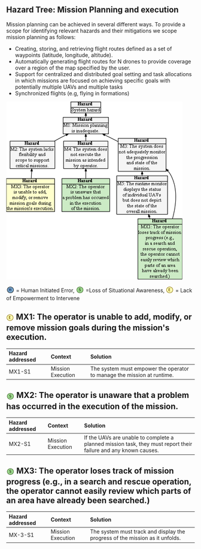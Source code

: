 ## Hazard Tree: Mission Planning and execution

Mission planning can be achieved in several different ways. To provide a scope for identifying relevant hazards and their mitigations we scope mission planning as follows:
   * Creating, storing, and retrieving flight routes defined as a set of waypoints (latitude, longitude, altitude).
   * Automatically generating flight routes for N drones to provide coverage over a region of the map specified by the user. 
   * Support for centralized and distributed goal setting and task allocations in which missions are focused on achieving specific goals with potentially multiple UAVs and multiple tasks
   * Synchronized flights (e.g, flying in formations)

[![](figures/missionplanning.png)](#)

<sub>![](icons/h-icon.PNG)</sub> = Human Initiated Error, <sub>![](icons/s-icon.PNG)</sub> =Loss of Situational Awareness, <sub>![](icons/e-icon.PNG)</sub> = Lack of Empowerment to Intervene

## <sub>![](icons/e-icon.PNG)</sub>  MX1: The operator is unable to add, modify, or remove mission goals during the mission's execution.
| Hazard addressed | Context | Solution |
|:--|:--|:--|
|MX1-S1|Mission Execution|The system must empower the operator to manage the mission at runtime.|

## <sub>![](icons/s-icon.PNG)</sub>  MX2: The operator is unaware that a problem has occurred in the execution of the mission.
| Hazard addressed | Context | Solution |
|:--|:--|:--|
|MX2-S1|Mission Execution|If the UAVs are unable to complete a planned mission task, they must report their failure and any known causes.|

## <sub>![](icons/s-icon.PNG)</sub>  MX3: The operator loses track of mission progress (e.g., in a search and rescue operation, the operator cannot easily review which parts of an area have already been searched.)
| Hazard addressed | Context | Solution |
|:--|:--|:--|
|MX-3-S1|Mission Execution|The system must track and display the progress of the mission as it unfolds.|
